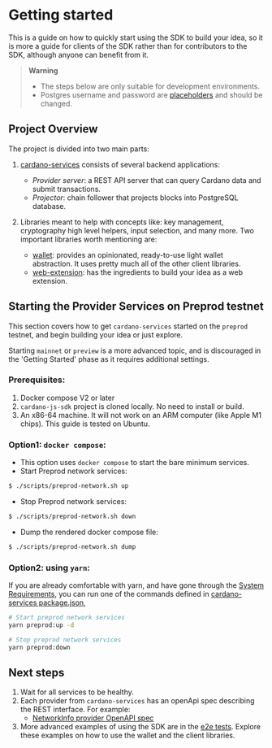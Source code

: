 # Getting started

This is a guide on how to quickly start using the SDK to build your idea, so it is more a guide for clients of the SDK
rather than for contributors to the SDK, although anyone can benefit from it.

> **Warning**
>
> - The steps below are only suitable for development environments.
> - Postgres username and password are [placeholders](./packages/cardano-services/placeholder-secrets) and should be changed.

## Project Overview

The project is divided into two main parts:

1. [cardano-services](./packages/cardano-services/README.md) consists of several backend applications:


    - *Provider server*: a REST API server that can query Cardano data and submit transactions.
    - *Projector*:  chain follower that projects blocks into PostgreSQL database.

1. Libraries meant to help with concepts like: key management, cryptography high level helpers, input selection, and many more.
   Two important libraries worth mentioning are:
   - [wallet](./packages/wallet/README.md): provides an opinionated, ready-to-use light wallet abstraction. It uses pretty much all of the
     other client libraries.
   - [web-extension](./packages/web-extension/README.md): has the ingredients to build your idea as a web extension.

## Starting the Provider Services on Preprod testnet

This section covers how to get `cardano-services` started on the `preprod` testnet, and begin building your idea or just explore.

Starting `mainnet` or `preview` is a more advanced topic, and is discouraged in the 'Getting Started' phase as it requires additional settings.

### Prerequisites:

1. Docker compose V2 or later
1. `cardano-js-sdk` project is cloned locally. No need to install or build.
1. An x86-64 machine. It will not work on an ARM computer (like Apple M1 chips). This guide is tested on Ubuntu.

### Option1: `docker compose`:

- This option uses `docker compose` to start the bare minimum services.
- Start Preprod network services:

```bash
$ ./scripts/preprod-network.sh up
```

- Stop Preprod network services:

```bash
$ ./scripts/preprod-network.sh down
```

- Dump the rendered docker compose file:

```bash
$ ./scripts/preprod-network.sh dump
```

### Option2: using `yarn`:

If you are already comfortable with yarn, and have gone through the [System Requirements](./README.md#system-requirements), you can run
one of the commands defined in [cardano-services package.json](./packages/cardano-services/package.json),

```bash
# Start preprod network services
yarn preprod:up -d
```

```bash
# Stop preprod network services
yarn preprod:down
```

## Next steps

1. Wait for all services to be healthy.
1. Each provider from `cardano-services` has an openApi spec describing the REST interface. For example:
   - [NetworkInfo provider OpenAPI spec](./packages/cardano-services/src/NetworkInfo/openApi.json)
1. More advanced examples of using the SDK are in the [e2e tests](./packages/e2e/test/wallet).
   Explore these examples on how to use the wallet and the client libraries.
